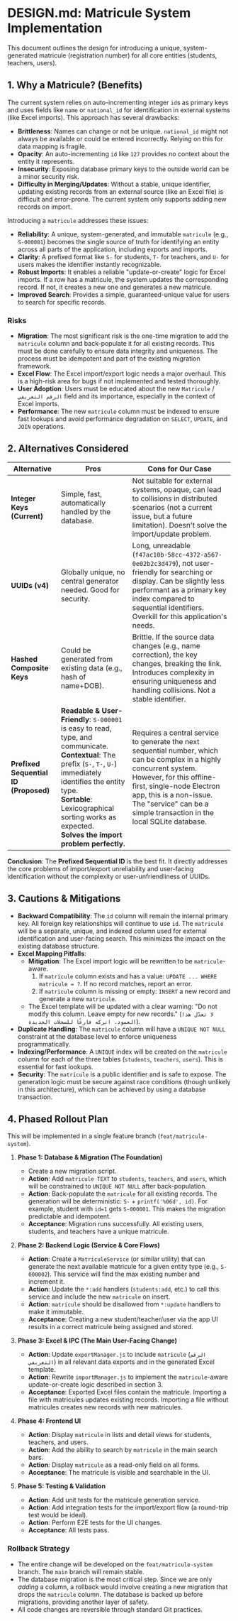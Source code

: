 # DESIGN.md: Matricule System Implementation

This document outlines the design for introducing a unique, system-generated matricule (registration number) for all core entities (students, teachers, users).

## 1. Why a Matricule? (Benefits)

The current system relies on auto-incrementing integer `id`s as primary keys and uses fields like `name` or `national_id` for identification in external systems (like Excel imports). This approach has several drawbacks:

*   **Brittleness**: Names can change or not be unique. `national_id` might not always be available or could be entered incorrectly. Relying on this for data mapping is fragile.
*   **Opacity**: An auto-incrementing `id` like `127` provides no context about the entity it represents.
*   **Insecurity**: Exposing database primary keys to the outside world can be a minor security risk.
*   **Difficulty in Merging/Updates**: Without a stable, unique identifier, updating existing records from an external source (like an Excel file) is difficult and error-prone. The current system only supports adding new records on import.

Introducing a `matricule` addresses these issues:

*   **Reliability**: A unique, system-generated, and immutable `matricule` (e.g., `S-000001`) becomes the single source of truth for identifying an entity across all parts of the application, including exports and imports.
*   **Clarity**: A prefixed format like `S-` for students, `T-` for teachers, and `U-` for users makes the identifier instantly recognizable.
*   **Robust Imports**: It enables a reliable "update-or-create" logic for Excel imports. If a row has a matricule, the system updates the corresponding record. If not, it creates a new one and generates a new matricule.
*   **Improved Search**: Provides a simple, guaranteed-unique value for users to search for specific records.

### Risks

*   **Migration**: The most significant risk is the one-time migration to add the `matricule` column and back-populate it for all existing records. This must be done carefully to ensure data integrity and uniqueness. The process must be idempotent and part of the existing migration framework.
*   **Excel Flow**: The Excel import/export logic needs a major overhaul. This is a high-risk area for bugs if not implemented and tested thoroughly.
*   **User Adoption**: Users must be educated about the new `Matricule` / `الرقم التعريفي` field and its importance, especially in the context of Excel imports.
*   **Performance**: The new `matricule` column must be indexed to ensure fast lookups and avoid performance degradation on `SELECT`, `UPDATE`, and `JOIN` operations.

## 2. Alternatives Considered

| Alternative                 | Pros                                                              | Cons for Our Case                                                                                                                                                                                                                                                               |
| --------------------------- | ----------------------------------------------------------------- | ------------------------------------------------------------------------------------------------------------------------------------------------------------------------------------------------------------------------------------------------------------------------------- |
| **Integer Keys (Current)**  | Simple, fast, automatically handled by the database.              | Not suitable for external systems, opaque, can lead to collisions in distributed scenarios (not a current issue, but a future limitation). Doesn't solve the import/update problem.                                                                                             |
| **UUIDs (v4)**              | Globally unique, no central generator needed. Good for security.  | Long, unreadable (`f47ac10b-58cc-4372-a567-0e02b2c3d479`), not user-friendly for searching or display. Can be slightly less performant as a primary key index compared to sequential identifiers. Overkill for this application's needs.                               |
| **Hashed Composite Keys**   | Could be generated from existing data (e.g., hash of name+DOB).   | Brittle. If the source data changes (e.g., name correction), the key changes, breaking the link. Introduces complexity in ensuring uniqueness and handling collisions. Not a stable identifier.                                                                                  |
| **Prefixed Sequential ID (Proposed)** | **Readable & User-Friendly**: `S-000001` is easy to read, type, and communicate. <br> **Contextual**: The prefix (`S-`, `T-`, `U-`) immediately identifies the entity type. <br> **Sortable**: Lexicographical sorting works as expected. <br> **Solves the import problem perfectly.** | Requires a central service to generate the next sequential number, which can be complex in a highly concurrent system. However, for this offline-first, single-node Electron app, this is a non-issue. The "service" can be a simple transaction in the local SQLite database. |

**Conclusion**: The **Prefixed Sequential ID** is the best fit. It directly addresses the core problems of import/export unreliability and user-facing identification without the complexity or user-unfriendliness of UUIDs.

## 3. Cautions & Mitigations

*   **Backward Compatibility**: The `id` column will remain the internal primary key. All foreign key relationships will continue to use `id`. The `matricule` will be a separate, unique, and indexed column used for external identification and user-facing search. This minimizes the impact on the existing database structure.
*   **Excel Mapping Pitfalls**:
    *   **Mitigation**: The Excel import logic will be rewritten to be `matricule`-aware.
        1.  If `matricule` column exists and has a value: `UPDATE ... WHERE matricule = ?`. If no record matches, report an error.
        2.  If `matricule` column is missing or empty: `INSERT` a new record and generate a new `matricule`.
    *   The Excel template will be updated with a clear warning: "Do not modify this column. Leave empty for new records." (`لا تعدّل هذا العمود. اتركه فارغًا للسجلات الجديدة`).
*   **Duplicate Handling**: The `matricule` column will have a `UNIQUE NOT NULL` constraint at the database level to enforce uniqueness programmatically.
*   **Indexing/Performance**: A `UNIQUE` index will be created on the `matricule` column for each of the three tables (`students`, `teachers`, `users`). This is essential for fast lookups.
*   **Security**: The `matricule` is a public identifier and is safe to expose. The generation logic must be secure against race conditions (though unlikely in this architecture), which can be achieved by using a database transaction.

## 4. Phased Rollout Plan

This will be implemented in a single feature branch (`feat/matricule-system`).

1.  **Phase 1: Database & Migration (The Foundation)**
    *   Create a new migration script.
    *   **Action**: Add `matricule TEXT` to `students`, `teachers`, and `users`, which will be constrained to `UNIQUE NOT NULL` after back-population.
    *   **Action**: Back-populate the `matricule` for all existing records. The generation will be deterministic: `S-` + `printf('%06d', id)`. For example, student with `id=1` gets `S-000001`. This makes the migration predictable and idempotent.
    *   **Acceptance**: Migration runs successfully. All existing users, students, and teachers have a unique matricule.

2.  **Phase 2: Backend Logic (Service & Core Flows)**
    *   **Action**: Create a `MatriculeService` (or similar utility) that can generate the next available matricule for a given entity type (e.g., `S-000002`). This service will find the max existing number and increment it.
    *   **Action**: Update the `*:add` handlers (`students:add`, etc.) to call this service and include the new `matricule` on insert.
    *   **Action**: `matricule` should be disallowed from `*:update` handlers to make it immutable.
    *   **Acceptance**: Creating a new student/teacher/user via the app UI results in a correct matricule being assigned and stored.

3.  **Phase 3: Excel & IPC (The Main User-Facing Change)**
    *   **Action**: Update `exportManager.js` to include `matricule` (`الرقم التعريفي`) in all relevant data exports and in the generated Excel template.
    *   **Action**: Rewrite `importManager.js` to implement the `matricule`-aware update-or-create logic described in section 3.
    *   **Acceptance**: Exported Excel files contain the matricule. Importing a file with matricules updates existing records. Importing a file without matricules creates new records with new matricules.

4.  **Phase 4: Frontend UI**
    *   **Action**: Display `matricule` in lists and detail views for students, teachers, and users.
    *   **Action**: Add the ability to search by `matricule` in the main search bars.
    *   **Action**: Display `matricule` as a read-only field on all forms.
    *   **Acceptance**: The matricule is visible and searchable in the UI.

5.  **Phase 5: Testing & Validation**
    *   **Action**: Add unit tests for the matricule generation service.
    *   **Action**: Add integration tests for the import/export flow (a round-trip test would be ideal).
    *   **Action**: Perform E2E tests for the UI changes.
    *   **Acceptance**: All tests pass.

### Rollback Strategy

*   The entire change will be developed on the `feat/matricule-system` branch. The `main` branch will remain stable.
*   The database migration is the most critical step. Since we are only *adding* a column, a rollback would involve creating a new migration that drops the `matricule` column. The database is backed up before migrations, providing another layer of safety.
*   All code changes are reversible through standard Git practices.
